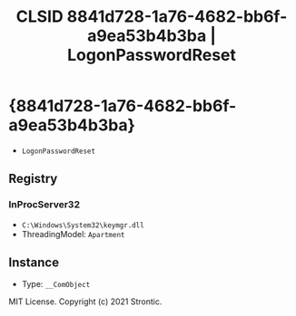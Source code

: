 ﻿---
title: "CLSID 8841d728-1a76-4682-bb6f-a9ea53b4b3ba | LogonPasswordReset"
excerpt: What is COM-Object CLSID 8841d728-1a76-4682-bb6f-a9ea53b4b3ba?
---

# {8841d728-1a76-4682-bb6f-a9ea53b4b3ba}

* `LogonPasswordReset`

## Registry


### InProcServer32

* `C:\Windows\System32\keymgr.dll`
* ThreadingModel: `Apartment`

## Instance

* Type: `__ComObject`

MIT License. Copyright (c) 2021 Strontic.


